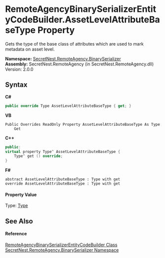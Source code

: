 # RemoteAgencyBinarySerializerEntityCodeBuilder.AssetLevelAttributeBaseType Property 
 

Gets the type of the base class of attributes which are used to mark metadata on asset level.

**Namespace:**&nbsp;<a href="N_SecretNest_RemoteAgency_BinarySerializer">SecretNest.RemoteAgency.BinarySerializer</a><br />**Assembly:**&nbsp;SecretNest.RemoteAgency (in SecretNest.RemoteAgency.dll) Version: 2.0.0

## Syntax

**C#**<br />
``` C#
public override Type AssetLevelAttributeBaseType { get; }
```

**VB**<br />
``` VB
Public Overrides ReadOnly Property AssetLevelAttributeBaseType As Type
	Get
```

**C++**<br />
``` C++
public:
virtual property Type^ AssetLevelAttributeBaseType {
	Type^ get () override;
}
```

**F#**<br />
``` F#
abstract AssetLevelAttributeBaseType : Type with get
override AssetLevelAttributeBaseType : Type with get
```


#### Property Value
Type: <a href="https://docs.microsoft.com/dotnet/api/system.type" target="_blank">Type</a>

## See Also


#### Reference
<a href="T_SecretNest_RemoteAgency_BinarySerializer_RemoteAgencyBinarySerializerEntityCodeBuilder">RemoteAgencyBinarySerializerEntityCodeBuilder Class</a><br /><a href="N_SecretNest_RemoteAgency_BinarySerializer">SecretNest.RemoteAgency.BinarySerializer Namespace</a><br />